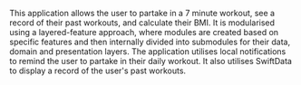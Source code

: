 This application allows the user to partake in a 7 minute workout, see a record of their past workouts, and calculate their BMI.
It is modularised using a layered-feature approach, where modules are created based on specific features and then internally
divided into submodules for their data, domain and presentation layers. The application utilises local notifications to remind the
user to partake in their daily workout. It also utilises SwiftData to display a record of the user's past workouts. 
